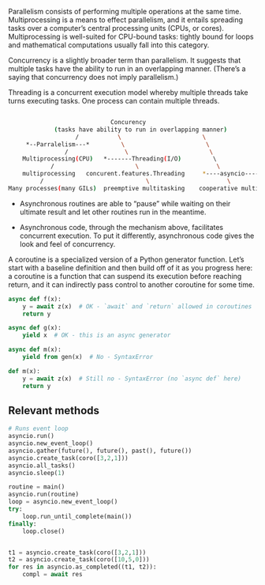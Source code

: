 Parallelism consists of performing multiple operations at the same time. 
Multiprocessing is a means to effect parallelism, and it entails spreading 
tasks over a computer’s central processing units (CPUs, or cores). 
Multiprocessing is well-suited for CPU-bound tasks: tightly bound for loops 
and mathematical computations usually fall into this category.

Concurrency is a slightly broader term than parallelism. 
It suggests that multiple tasks have the ability to run in an overlapping manner. (There’s a saying that concurrency does not imply parallelism.)

Threading is a concurrent execution model whereby multiple threads take turns 
executing tasks. One process can contain multiple threads. 
```bash

                             Concurency
             (tasks have ability to run in overlapping manner)
                   /           \                       \ 
     *--Parralelism---*         \                       \
                /                \                       \
    Multiprocessing(CPU)   *-------Threading(I/O)         \ 
            /                       \                      \
    multiprocessing   concurent.features.Threading     *----asyncio----*
         /                             \                      \
Many processes(many GILs)  preemptive multitasking    cooperative multitaksing
```

- Asynchronous routines are able to “pause” while waiting on their ultimate result and let other routines run in the meantime.

- Asynchronous code, through the mechanism above, facilitates concurrent execution. To put it differently, asynchronous code gives the look and feel of concurrency.

A coroutine is a specialized version of a Python generator function. Let’s start with a baseline definition and then build off of it as you progress here: a coroutine is a function that can suspend its execution before reaching return, and it can indirectly pass control to another coroutine for some time.

```python
async def f(x):
    y = await z(x)  # OK - `await` and `return` allowed in coroutines
    return y

async def g(x):
    yield x  # OK - this is an async generator

async def m(x):
    yield from gen(x)  # No - SyntaxError

def m(x):
    y = await z(x)  # Still no - SyntaxError (no `async def` here)
    return y
```

## Relevant methods

```python
# Runs event loop
asyncio.run()
asyncio.new_event_loop()
asyncio.gather(future(), future(), past(), future())
asyncio.create_task(coro([3,2,1]))
asyncio.all_tasks()
asyncio.sleep(1)

routine = main()
asyncio.run(routine)
loop = asyncio.new_event_loop()
try:
    loop.run_until_complete(main())
finally:
    loop.close() 


t1 = asyncio.create_task(coro([3,2,1]))
t2 = asyncio.create_task(coro([10,5,0]))
for res in asyncio.as_completed((t1, t2)):
    compl = await res
```
